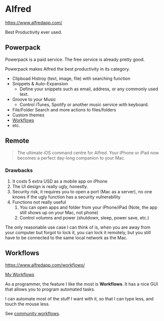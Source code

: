 # Alfred

https://www.alfredapp.com/

Best Productivity ever used.

## Powerpack

Powerpack is a paid service. The free service is already pretty good.

Powerpack makes Alfred the best productivity in its category.

- Clipboad Histroy (text, image, file) with searching function
- Snippets & Auto-Expansion
  - Define your snippets such as email, address, or any commonly used text.
- Groove to your Music
  - Control iTunes, Spotify or another music service with keyboard.
- File/Folder Search and more actions to files/folders
- Custom themes
- [Workflows](#workflows)
- etc.

## Remote

> The ultimate iOS command centre for Alfred. Your iPhone or iPad now becomes a perfect day-long companion to your Mac.

### Drawbacks

1. It costs 5 extra USD as a mobile app on iPhone
2. The UI design is really ugly, honestly.
3. Security risk, it requires you to open a port (Mac as a server), no one knows if the ugly function has a security vulnerability
4. Functions not really useful
   1. You can open apps and folder from your iPhone/iPad (Note, the app still shows up on your Mac, not phone)
   2. Control volumns and power (shutdown, sleep, power save, etc.)

The only  reasonable use case  I can think of is, when you are away from your computer but forgot to lock it, you can lock it remotely, but you still have to be connected to the same local network as the Mac.



## Workflows

https://www.alfredapp.com/workflows/

[My Workflows](https://github.com/HuakunShen/Alfred-Workflow)

As a programmer, the feature I like the most is **Workflows**. It has a nice GUI that allows you to program automated tasks.

I can automate most of the stuff I want with it, so that I can type less, and touch the mouse less.

See [community workflows](https://www.alfredforum.com/forum/3-share-your-workflows/).

## 





